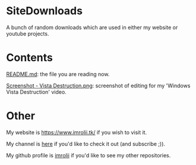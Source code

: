 # SiteDownloads
A bunch of random downloads which are used in either my website or youtube projects.

# Contents
[README.md](/README.md/): the file you are reading now.

[Screenshot - Vista Destruction.png](https://raw.githubusercontent.com/imrolii/SiteDownloads/main/Screenshot%20-%20Vista%20Destruction.png): screenshot of editing for my 'Windows Vista Destruction' video.

# Other
My website is https://www.imrolii.tk/ if you wish to visit it.

My channel is [here](https://www.youtube.com/channel/UCWgb2HJRT9PdKQsFHeTDEqQ/) if you'd like to check it out (and subscribe ;)).

My github profile is [imrolii](https://github.com/imrolii) if you'd like to see my other repositories.
